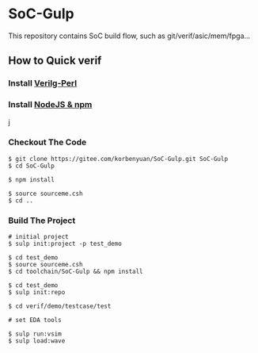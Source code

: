 # SoC-Gulp

This repository contains SoC build flow, such as git/verif/asic/mem/fpga...


## How to Quick verif

### Install [Verilg-Perl](https://github.com/veripool/verilog-perl)

### Install [NodeJS & npm](https://nodejs.org/en/download/)
j
### Checkout The Code
```
$ git clone https://gitee.com/korbenyuan/SoC-Gulp.git SoC-Gulp
$ cd SoC-Gulp

$ npm install

$ source sourceme.csh
$ cd ..
```

### Build The Project
```
# initial project
$ sulp init:project -p test_demo

$ cd test_demo
$ source sourceme.csh
$ cd toolchain/SoC-Gulp && npm install

$ cd test_demo
$ sulp init:repo

$ cd verif/demo/testcase/test

# set EDA tools

$ sulp run:vsim
$ sulp load:wave
```

